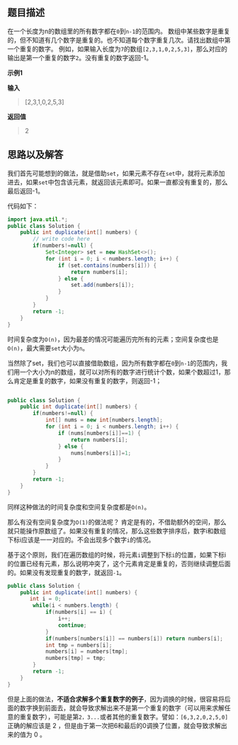## 题目描述
在一个长度为n的数组里的所有数字都在`0`到`n-1`的范围内。 数组中某些数字是重复的，但不知道有几个数字是重复的。也不知道每个数字重复几次。请找出数组中第一个重复的数字。 例如，如果输入长度为`7`的数组`[2,3,1,0,2,5,3]`，那么对应的输出是第一个重复的数字`2`。没有重复的数字返回-1。

**示例1**

**输入**

> [2,3,1,0,2,5,3]

**返回值**
> 2

## 思路以及解答
我们首先可能想到的做法，就是借助`set`，如果元素不存在`set`中，就将元素添加进去，如果`set`中包含该元素，就返回该元素即可。如果一直都没有重复的，那么最后返回-1。

代码如下：
```java
import java.util.*;
public class Solution {
    public int duplicate(int[] numbers) {
        // write code here
        if(numbers!=null) {
            Set<Integer> set = new HashSet<>();
            for (int i = 0; i < numbers.length; i++) {
                if (set.contains(numbers[i])) {
                    return numbers[i];
                } else {
                    set.add(numbers[i]);
                }
            }
        }
        return -1;
    }
}
```
时间复杂度为`O(n)`，因为最差的情况可能遍历完所有的元素；空间复杂度也是`O(n)`，最大需要`set`大小为`n`。

当然除了set，我们也可以直接借助数组，因为所有数字都在`0`到`n-1`的范围内，我们用一个大小为n的数组，就可以对所有的数字进行统计个数，如果个数超过1，那么肯定是重复的数字，如果没有重复的数字，则返回-1；
```java

public class Solution {
    public int duplicate(int[] numbers) {
        if(numbers!=null) {
            int[] nums = new int[numbers.length];
            for (int i = 0; i < numbers.length; i++) {
                if (nums[numbers[i]]==1) {
                    return numbers[i];
                } else {
                    nums[numbers[i]]=1;
                }
            }
        }
        return -1;
    }
}
```

同样这种做法的时间复杂度和空间复杂度都是`O(n)`。

那么有没有空间复杂度为`O(1)`的做法呢？
肯定是有的，不借助额外的空间，那么就只能操作原数组了。如果没有重复的情况，那么这些数字排序后，数字i和数组下标i应该是一一对应的。不会出现多个数字`i`的情况。

基于这个原则，我们在遍历数组的时候，将元素`i`调整到下标`i`的位置，如果下标i的位置已经有元素，那么说明冲突了，这个元素肯定是重复的，否则继续调整后面的。如果没有发现重复的数字，就返回`-1`。

```java
public class Solution {
    public int duplicate(int[] numbers) {
       int i = 0;
        while(i < numbers.length) {
            if(numbers[i] == i) {
                i++;
                continue;
            }
            if(numbers[numbers[i]] == numbers[i]) return numbers[i];
            int tmp = numbers[i];
            numbers[i] = numbers[tmp];
            numbers[tmp] = tmp;
        }
        return -1;
    }
}
```

但是上面的做法，**不适合求解多个重复数字的例子**，因为调换的时候，很容易将后面的数字换到前面去，就会导致求解出来不是第一个重复的数字（可以用来求解任意的重复数字），可能是第`2，3...`或者其他的重复数字。譬如：`[6,3,2,0,2,5,0]`正确的解应该是 2 ，但是由于第一次把6和最后的0调换了位置，就会导致求解出来的值为 0 。

